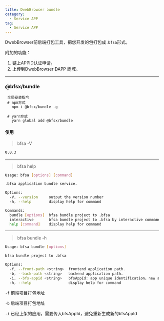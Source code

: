 ```yaml
---
title: DwebBrowser bundle
category:
  - Service APP
tag:
  - Service APP
---
```


DwebBrowser前后端打包工具，把您开发的包打包成`.bfsa`形式。

附加的功能：

1. 链上APPID认证申请。
2. 上传到DwebBrowser DAPP 商城。

---------------------------

### @bfsx/bundle

```
 全局安装指令
 # npm方式
   npm i @bfsx/bundle -g

 # yarn方式
   yarn global add @bfsx/bundle
```

#### 使用
> bfsa -V
```bash
0.0.3
```
---------------------------

> bfsa help

```bash
Usage: bfsa [options] [command]

.bfsa application bundle service.

Options:
  -V, --version     output the version number
  -h, --help        display help for command

Commands:
  bundle [options]  bfsa bundle project to .bfsa
  interactive       bfsa bundle project to .bfsa by interactive command line
  help [command]    display help for command
```
--------------------------

> bfsa bundle -h

```bash
Usage: bfsa bundle [options]

bfsa bundle project to .bfsa

Options:
  -f, --front-path <string>  frontend application path.
  -b, --back-path <string>   backend application path.
  -i, --bfs-appid <string>   bfsAppId: app unique identification，new app ignore.
  -h, --help                 display help for command
```
`-f` 前端项目打包地址

`-b` 后端项目打包地址

`-i` 已经上架的应用，需要传入bfsAppId，避免重新生成新的bfsAppId
